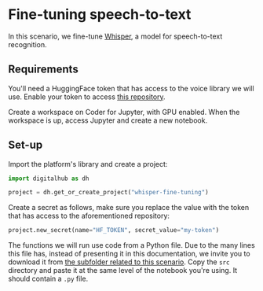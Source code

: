 # Fine-tuning speech-to-text

In this scenario, we fine-tune [Whisper](https://huggingface.co/openai/whisper-small), a model for speech-to-text recognition.

## Requirements

You'll need a HuggingFace token that has access to the voice library we will use. Enable your token to access [this repository](https://huggingface.co/datasets/mozilla-foundation/common_voice_17_0).

Create a workspace on Coder for Jupyter, with GPU enabled. When the workspace is up, access Jupyter and create a new notebook.

## Set-up

Import the platform's library and create a project:

```python
import digitalhub as dh

project = dh.get_or_create_project("whisper-fine-tuning")
```

Create a secret as follows, make sure you replace the value with the token that has access to the aforementioned repository:

```python
project.new_secret(name="HF_TOKEN", secret_value="my-token")
```

The functions we will run use code from a Python file. Due to the many lines this file has, instead of presenting it in this documentation, we invite you to download it from [the subfolder related to this scenario](https://github.com/scc-digitalhub/digitalhub-tutorials/tree/main/s8-whisper-fine-tuning). Copy the `src` directory and paste it at the same level of the notebook you're using. It should contain a `.py` file. 